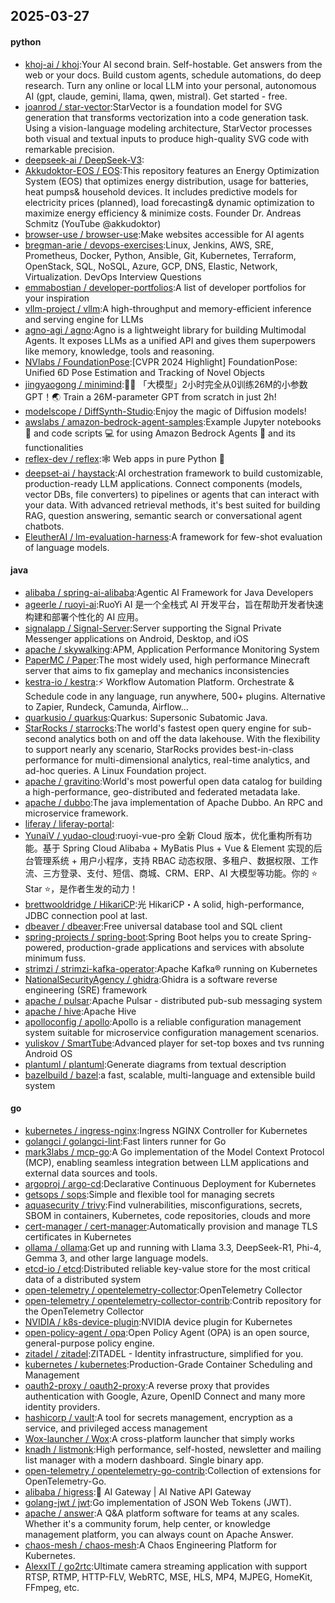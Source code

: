 ## 2025-03-27

#### python
* [khoj-ai / khoj](https://github.com/khoj-ai/khoj):Your AI second brain. Self-hostable. Get answers from the web or your docs. Build custom agents, schedule automations, do deep research. Turn any online or local LLM into your personal, autonomous AI (gpt, claude, gemini, llama, qwen, mistral). Get started - free.
* [joanrod / star-vector](https://github.com/joanrod/star-vector):StarVector is a foundation model for SVG generation that transforms vectorization into a code generation task. Using a vision-language modeling architecture, StarVector processes both visual and textual inputs to produce high-quality SVG code with remarkable precision.
* [deepseek-ai / DeepSeek-V3](https://github.com/deepseek-ai/DeepSeek-V3):
* [Akkudoktor-EOS / EOS](https://github.com/Akkudoktor-EOS/EOS):This repository features an Energy Optimization System (EOS) that optimizes energy distribution, usage for batteries, heat pumps& household devices. It includes predictive models for electricity prices (planned), load forecasting& dynamic optimization to maximize energy efficiency & minimize costs. Founder Dr. Andreas Schmitz (YouTube @akkudoktor)
* [browser-use / browser-use](https://github.com/browser-use/browser-use):Make websites accessible for AI agents
* [bregman-arie / devops-exercises](https://github.com/bregman-arie/devops-exercises):Linux, Jenkins, AWS, SRE, Prometheus, Docker, Python, Ansible, Git, Kubernetes, Terraform, OpenStack, SQL, NoSQL, Azure, GCP, DNS, Elastic, Network, Virtualization. DevOps Interview Questions
* [emmabostian / developer-portfolios](https://github.com/emmabostian/developer-portfolios):A list of developer portfolios for your inspiration
* [vllm-project / vllm](https://github.com/vllm-project/vllm):A high-throughput and memory-efficient inference and serving engine for LLMs
* [agno-agi / agno](https://github.com/agno-agi/agno):Agno is a lightweight library for building Multimodal Agents. It exposes LLMs as a unified API and gives them superpowers like memory, knowledge, tools and reasoning.
* [NVlabs / FoundationPose](https://github.com/NVlabs/FoundationPose):[CVPR 2024 Highlight] FoundationPose: Unified 6D Pose Estimation and Tracking of Novel Objects
* [jingyaogong / minimind](https://github.com/jingyaogong/minimind):🚀🚀 「大模型」2小时完全从0训练26M的小参数GPT！🌏 Train a 26M-parameter GPT from scratch in just 2h!
* [modelscope / DiffSynth-Studio](https://github.com/modelscope/DiffSynth-Studio):Enjoy the magic of Diffusion models!
* [awslabs / amazon-bedrock-agent-samples](https://github.com/awslabs/amazon-bedrock-agent-samples):Example Jupyter notebooks 📓 and code scripts 💻 for using Amazon Bedrock Agents 🤖 and its functionalities
* [reflex-dev / reflex](https://github.com/reflex-dev/reflex):🕸️ Web apps in pure Python 🐍
* [deepset-ai / haystack](https://github.com/deepset-ai/haystack):AI orchestration framework to build customizable, production-ready LLM applications. Connect components (models, vector DBs, file converters) to pipelines or agents that can interact with your data. With advanced retrieval methods, it's best suited for building RAG, question answering, semantic search or conversational agent chatbots.
* [EleutherAI / lm-evaluation-harness](https://github.com/EleutherAI/lm-evaluation-harness):A framework for few-shot evaluation of language models.

#### java
* [alibaba / spring-ai-alibaba](https://github.com/alibaba/spring-ai-alibaba):Agentic AI Framework for Java Developers
* [ageerle / ruoyi-ai](https://github.com/ageerle/ruoyi-ai):RuoYi AI 是一个全栈式 AI 开发平台，旨在帮助开发者快速构建和部署个性化的 AI 应用。
* [signalapp / Signal-Server](https://github.com/signalapp/Signal-Server):Server supporting the Signal Private Messenger applications on Android, Desktop, and iOS
* [apache / skywalking](https://github.com/apache/skywalking):APM, Application Performance Monitoring System
* [PaperMC / Paper](https://github.com/PaperMC/Paper):The most widely used, high performance Minecraft server that aims to fix gameplay and mechanics inconsistencies
* [kestra-io / kestra](https://github.com/kestra-io/kestra):⚡ Workflow Automation Platform. Orchestrate & Schedule code in any language, run anywhere, 500+ plugins. Alternative to Zapier, Rundeck, Camunda, Airflow...
* [quarkusio / quarkus](https://github.com/quarkusio/quarkus):Quarkus: Supersonic Subatomic Java.
* [StarRocks / starrocks](https://github.com/StarRocks/starrocks):The world's fastest open query engine for sub-second analytics both on and off the data lakehouse. With the flexibility to support nearly any scenario, StarRocks provides best-in-class performance for multi-dimensional analytics, real-time analytics, and ad-hoc queries. A Linux Foundation project.
* [apache / gravitino](https://github.com/apache/gravitino):World's most powerful open data catalog for building a high-performance, geo-distributed and federated metadata lake.
* [apache / dubbo](https://github.com/apache/dubbo):The java implementation of Apache Dubbo. An RPC and microservice framework.
* [liferay / liferay-portal](https://github.com/liferay/liferay-portal):
* [YunaiV / yudao-cloud](https://github.com/YunaiV/yudao-cloud):ruoyi-vue-pro 全新 Cloud 版本，优化重构所有功能。基于 Spring Cloud Alibaba + MyBatis Plus + Vue & Element 实现的后台管理系统 + 用户小程序，支持 RBAC 动态权限、多租户、数据权限、工作流、三方登录、支付、短信、商城、CRM、ERP、AI 大模型等功能。你的 ⭐️ Star ⭐️，是作者生发的动力！
* [brettwooldridge / HikariCP](https://github.com/brettwooldridge/HikariCP):光 HikariCP・A solid, high-performance, JDBC connection pool at last.
* [dbeaver / dbeaver](https://github.com/dbeaver/dbeaver):Free universal database tool and SQL client
* [spring-projects / spring-boot](https://github.com/spring-projects/spring-boot):Spring Boot helps you to create Spring-powered, production-grade applications and services with absolute minimum fuss.
* [strimzi / strimzi-kafka-operator](https://github.com/strimzi/strimzi-kafka-operator):Apache Kafka® running on Kubernetes
* [NationalSecurityAgency / ghidra](https://github.com/NationalSecurityAgency/ghidra):Ghidra is a software reverse engineering (SRE) framework
* [apache / pulsar](https://github.com/apache/pulsar):Apache Pulsar - distributed pub-sub messaging system
* [apache / hive](https://github.com/apache/hive):Apache Hive
* [apolloconfig / apollo](https://github.com/apolloconfig/apollo):Apollo is a reliable configuration management system suitable for microservice configuration management scenarios.
* [yuliskov / SmartTube](https://github.com/yuliskov/SmartTube):Advanced player for set-top boxes and tvs running Android OS
* [plantuml / plantuml](https://github.com/plantuml/plantuml):Generate diagrams from textual description
* [bazelbuild / bazel](https://github.com/bazelbuild/bazel):a fast, scalable, multi-language and extensible build system

#### go
* [kubernetes / ingress-nginx](https://github.com/kubernetes/ingress-nginx):Ingress NGINX Controller for Kubernetes
* [golangci / golangci-lint](https://github.com/golangci/golangci-lint):Fast linters runner for Go
* [mark3labs / mcp-go](https://github.com/mark3labs/mcp-go):A Go implementation of the Model Context Protocol (MCP), enabling seamless integration between LLM applications and external data sources and tools.
* [argoproj / argo-cd](https://github.com/argoproj/argo-cd):Declarative Continuous Deployment for Kubernetes
* [getsops / sops](https://github.com/getsops/sops):Simple and flexible tool for managing secrets
* [aquasecurity / trivy](https://github.com/aquasecurity/trivy):Find vulnerabilities, misconfigurations, secrets, SBOM in containers, Kubernetes, code repositories, clouds and more
* [cert-manager / cert-manager](https://github.com/cert-manager/cert-manager):Automatically provision and manage TLS certificates in Kubernetes
* [ollama / ollama](https://github.com/ollama/ollama):Get up and running with Llama 3.3, DeepSeek-R1, Phi-4, Gemma 3, and other large language models.
* [etcd-io / etcd](https://github.com/etcd-io/etcd):Distributed reliable key-value store for the most critical data of a distributed system
* [open-telemetry / opentelemetry-collector](https://github.com/open-telemetry/opentelemetry-collector):OpenTelemetry Collector
* [open-telemetry / opentelemetry-collector-contrib](https://github.com/open-telemetry/opentelemetry-collector-contrib):Contrib repository for the OpenTelemetry Collector
* [NVIDIA / k8s-device-plugin](https://github.com/NVIDIA/k8s-device-plugin):NVIDIA device plugin for Kubernetes
* [open-policy-agent / opa](https://github.com/open-policy-agent/opa):Open Policy Agent (OPA) is an open source, general-purpose policy engine.
* [zitadel / zitadel](https://github.com/zitadel/zitadel):ZITADEL - Identity infrastructure, simplified for you.
* [kubernetes / kubernetes](https://github.com/kubernetes/kubernetes):Production-Grade Container Scheduling and Management
* [oauth2-proxy / oauth2-proxy](https://github.com/oauth2-proxy/oauth2-proxy):A reverse proxy that provides authentication with Google, Azure, OpenID Connect and many more identity providers.
* [hashicorp / vault](https://github.com/hashicorp/vault):A tool for secrets management, encryption as a service, and privileged access management
* [Wox-launcher / Wox](https://github.com/Wox-launcher/Wox):A cross-platform launcher that simply works
* [knadh / listmonk](https://github.com/knadh/listmonk):High performance, self-hosted, newsletter and mailing list manager with a modern dashboard. Single binary app.
* [open-telemetry / opentelemetry-go-contrib](https://github.com/open-telemetry/opentelemetry-go-contrib):Collection of extensions for OpenTelemetry-Go.
* [alibaba / higress](https://github.com/alibaba/higress):🤖 AI Gateway | AI Native API Gateway
* [golang-jwt / jwt](https://github.com/golang-jwt/jwt):Go implementation of JSON Web Tokens (JWT).
* [apache / answer](https://github.com/apache/answer):A Q&A platform software for teams at any scales. Whether it's a community forum, help center, or knowledge management platform, you can always count on Apache Answer.
* [chaos-mesh / chaos-mesh](https://github.com/chaos-mesh/chaos-mesh):A Chaos Engineering Platform for Kubernetes.
* [AlexxIT / go2rtc](https://github.com/AlexxIT/go2rtc):Ultimate camera streaming application with support RTSP, RTMP, HTTP-FLV, WebRTC, MSE, HLS, MP4, MJPEG, HomeKit, FFmpeg, etc.
